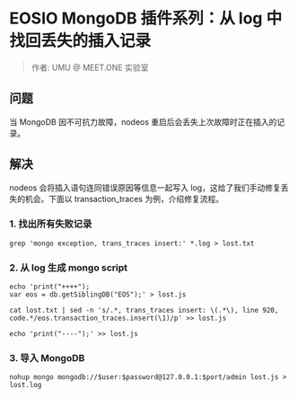 # EOSIO MongoDB 插件系列：从 log 中找回丢失的插入记录

> 作者: UMU @ MEET.ONE 实验室

## 问题

当 MongoDB 因不可抗力故障，nodeos 重启后会丢失上次故障时正在插入的记录。

## 解决

nodeos 会将插入语句连同错误原因等信息一起写入 log，这给了我们手动修复丢失的机会。下面以 transaction_traces 为例，介绍修复流程。

### 1. 找出所有失败记录

```
grep 'mongo exception, trans_traces insert:' *.log > lost.txt
```

### 2. 从 log 生成 mongo script

```
echo 'print("++++");
var eos = db.getSiblingDB("EOS");' > lost.js

cat lost.txt | sed -n 's/.*, trans_traces insert: \(.*\), line 920, code.*/eos.transaction_traces.insert(\1)/p' >> lost.js

echo 'print("----");' >> lost.js
```

### 3. 导入 MongoDB

```
nohup mongo mongodb://$user:$password@127.0.0.1:$port/admin lost.js > lost.log
```
